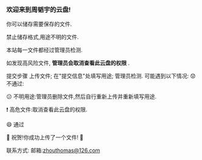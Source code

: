 ### 欢迎来到周韬宇的云盘!
你可以储存需要保存的文件.

禁止储存格式,用途不明的文件.

本站每一文件都经过管理员检测.

如发现高风险文件, **管理员会取消查看此云盘的权限** .

提交步骤
    上传文件;
    在"提交信息"处填写用途;
    管理员检测.
可能遇到以下情况: :worried: 不通过:

:confused: 不明用途:管理员删除文件,然后自行重新上传并重新填写用途.

:exclamation: 高危文件:取消查看此云盘的权限.

:smile: 通过

🎉  祝贺!你成功上传了一个文件! 🎉 

联系方式:
邮箱:zhouthomas@126.com
